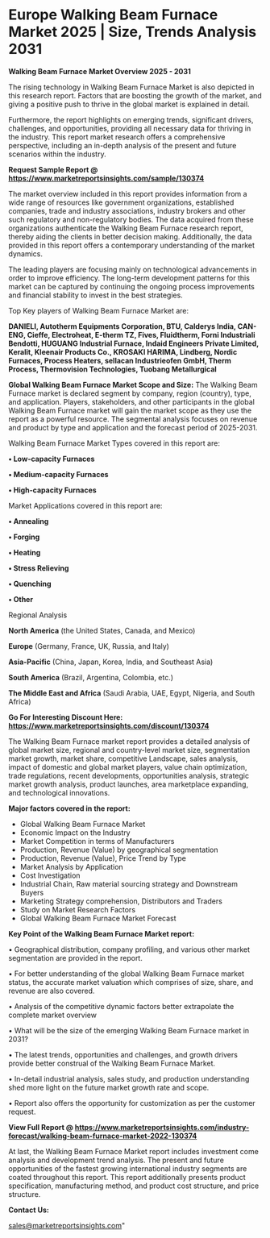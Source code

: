 # Europe Walking Beam Furnace Market 2025 | Size, Trends Analysis 2031

<Strong> Walking Beam Furnace Market Overview 2025 - 2031</strong>

The rising technology in Walking Beam Furnace Market is also depicted in this research report. Factors that are boosting the growth of the market, and giving a positive push to thrive in the global market is explained in detail.

Furthermore, the report highlights on emerging trends, significant drivers, challenges, and opportunities, providing all necessary data for thriving in the industry. This report market research offers a comprehensive perspective, including an in-depth analysis of the present and future scenarios within the industry.

<strong>Request Sample Report @ <a href=https://www.marketreportsinsights.com/sample/130374>https://www.marketreportsinsights.com/sample/130374</a></strong>

The market overview included in this report provides information from a wide range of resources like government organizations, established companies, trade and industry associations, industry brokers and other such regulatory and non-regulatory bodies. The data acquired from these organizations authenticate the Walking Beam Furnace research report, thereby aiding the clients in better decision making. Additionally, the data provided in this report offers a contemporary understanding of the market dynamics.

The leading players are focusing mainly on technological advancements in order to improve efficiency. The long-term development patterns for this market can be captured by continuing the ongoing process improvements and financial stability to invest in the best strategies.

Top Key players of Walking Beam Furnace Market are:

<strong>DANIELI, Autotherm Equipments Corporation, BTU, Calderys India, CAN-ENG, Cieffe, Electroheat, E-therm TZ, Fives, Fluidtherm, Forni Industriali Bendotti, HUGUANG Industrial Furnace, Indaid Engineers Private Limited, Keralit, Kleenair Products Co., KROSAKI HARIMA, Lindberg, Nordic Furnaces, Process Heaters, sellacan Industrieofen GmbH, Therm Process, Thermovision Technologies, Tuobang Metallurgical</strong>

<strong><b>Global Walking Beam Furnace Market Scope and Size:</b></strong>
The Walking Beam Furnace market is declared segment by company, region (country), type, and application. Players, stakeholders, and other participants in the global Walking Beam Furnace market will gain the market scope as they use the report as a powerful resource. The segmental analysis focuses on revenue and product by type and application and the forecast period of 2025-2031.

Walking Beam Furnace Market Types covered in this report are:

<strong>• Low-capacity Furnaces

• Medium-capacity Furnaces

• High-capacity Furnaces</strong>

Market Applications covered in this report are:

<strong>• Annealing

• Forging

• Heating

• Stress Relieving

• Quenching

• Other</strong> 

Regional Analysis

<strong>North America</strong> (the United States, Canada, and Mexico)

<strong>Europe</strong> (Germany, France, UK, Russia, and Italy)

<strong>Asia-Pacific</strong> (China, Japan, Korea, India, and Southeast Asia)

<strong>South America</strong> (Brazil, Argentina, Colombia, etc.)

<strong>The Middle East and Africa</strong> (Saudi Arabia, UAE, Egypt, Nigeria, and South Africa)

<strong>Go For Interesting Discount Here: <a href=https://www.marketreportsinsights.com/discount/130374>https://www.marketreportsinsights.com/discount/130374</a></strong>

The Walking Beam Furnace market report provides a detailed analysis of global market size, regional and country-level market size, segmentation market growth, market share, competitive Landscape, sales analysis, impact of domestic and global market players, value chain optimization, trade regulations, recent developments, opportunities analysis, strategic market growth analysis, product launches, area marketplace expanding, and technological innovations.

<strong><b>Major factors covered in the report:</b></strong>
<ul>
  <li>Global Walking Beam Furnace Market </li>
  <li>Economic Impact on the Industry</li>
  <li>Market Competition in terms of Manufacturers</li>
  <li>Production, Revenue (Value) by geographical segmentation</li>
  <li>Production, Revenue (Value), Price Trend by Type</li>
  <li>Market Analysis by Application</li>
  <li>Cost Investigation</li>
  <li>Industrial Chain, Raw material sourcing strategy and Downstream Buyers</li>
  <li>Marketing Strategy comprehension, Distributors and Traders</li>
  <li>Study on Market Research Factors</li>
  <li>Global Walking Beam Furnace Market Forecast</li>
</ul>

<strong><b>Key Point of the Walking Beam Furnace Market report:</b></strong>

• Geographical distribution, company profiling, and various other market segmentation are provided in the report.

• For better understanding of the global Walking Beam Furnace market status, the accurate market valuation which comprises of size, share, and revenue are also covered.

• Analysis of the competitive dynamic factors better extrapolate the complete market overview

• What will be the size of the emerging Walking Beam Furnace market in 2031?

• The latest trends, opportunities and challenges, and growth drivers provide better construal of the Walking Beam Furnace Market.

• In-detail industrial analysis, sales study, and production understanding shed more light on the future market growth rate and scope.

• Report also offers the opportunity for customization as per the customer request.

<strong><b>View Full Report @ <a href=https://www.marketreportsinsights.com/industry-forecast/walking-beam-furnace-market-2022-130374>https://www.marketreportsinsights.com/industry-forecast/walking-beam-furnace-market-2022-130374</a></b></strong>


At last, the Walking Beam Furnace Market report includes investment come analysis and development trend analysis. The present and future opportunities of the fastest growing international industry segments are coated throughout this report. This report additionally presents product specification, manufacturing method, and product cost structure, and price structure.

<strong>Contact Us:</strong>

sales@marketreportsinsights.com"
